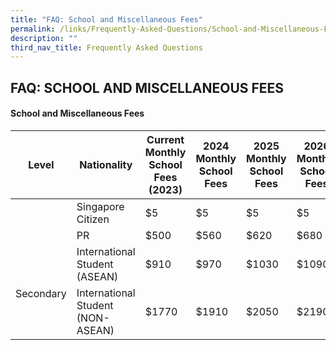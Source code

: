 ```yaml
---
title: "FAQ: School and Miscellaneous Fees"
permalink: /links/Frequently-Asked-Questions/School-and-Miscellaneous-Fees/
description: ""
third_nav_title: Frequently Asked Questions
---
```

## FAQ: SCHOOL AND MISCELLANEOUS FEES

#### School and Miscellaneous Fees

<table>
<thead>
  <tr>
    <th>Level</th>
    <th>Nationality</th>
    <th>Current Monthly <br>School Fees (2023)</th>
    <th>2024 Monthly <br>School Fees</th>
    <th>2025 Monthly <br>School Fees</th>
    <th>2026 Monthly <br>School Fees</th>
  </tr>
</thead>
<tbody>
  <tr>
    <td rowspan="4"><br><br><br><br>Secondary</td>
    <td>Singapore Citizen</td>
    <td>$5</td>
    <td>$5</td>
    <td>$5</td>
    <td>$5</td>
  </tr>
  <tr>
    <td>PR</td>
    <td>$500</td>
    <td>$560</td>
    <td>$620</td>
    <td>$680</td>
  </tr>
  <tr>
    <td>International Student <br>(ASEAN)</td>
    <td>$910</td>
    <td>$970</td>
    <td>$1030</td>
    <td>$1090</td>
  </tr>
  <tr>
    <td>International Student<br> (NON-ASEAN)</td>
    <td>$1770</td>
    <td>$1910</td>
    <td>$2050</td>
    <td>$2190</td>
  </tr>
</tbody>
</table>